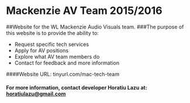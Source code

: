 # Mackenzie AV Team 2015/2016
##Website for the WL Mackenzie Audio Visuals team.
###The purpose of this website is to provide the ability to:
* Request specific tech services
* Apply for AV positions
* Explore what AV team members do
* Contact for feedback and more information

####Website URL: tinyurl.com/mac-tech-team

#### For more information, contact developer Horatiu Lazu at: horatiulazu@gmail.com

